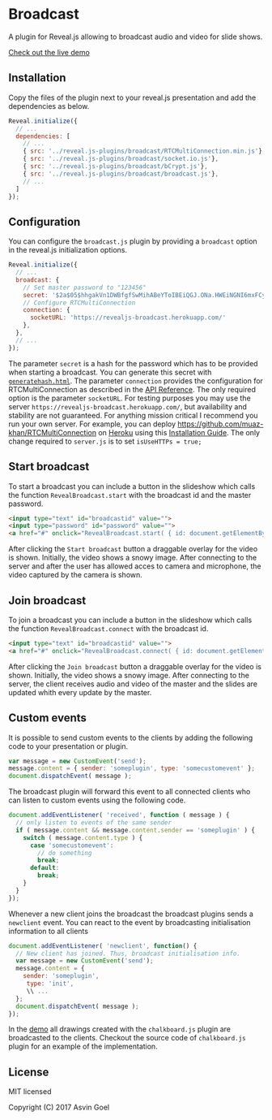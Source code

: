 # Broadcast #

A plugin for Reveal.js allowing to broadcast audio and video for slide shows.

[Check out the live demo](https://rajgoel.github.io/reveal.js-demos/broadcast-demo.html)

## Installation

Copy the files of the plugin next to your reveal.js presentation and add the dependencies as below. 

```javascript
Reveal.initialize({
  // ...
  dependencies: [
    // ... 
    { src: '../reveal.js-plugins/broadcast/RTCMultiConnection.min.js'},
    { src: '../reveal.js-plugins/broadcast/socket.io.js'},
    { src: '../reveal.js-plugins/broadcast/bCrypt.js'},
    { src: '../reveal.js-plugins/broadcast/broadcast.js'},
    // ... 
  ]
});
```
## Configuration

You can configure the ```broadcast.js``` plugin by providing a ```broadcast``` option in the reveal.js initialization options. 


```javascript
Reveal.initialize({
  // ...
  broadcast: {
    // Set master password to "123456"
    secret: '$2a$05$hhgakVn1DWBfgfSwMihABeYToIBEiQGJ.ONa.HWEiNGNI6mxFCy8S', 
    // Configure RTCMultiConnection
    connection: {
      socketURL: 'https://revealjs-broadcast.herokuapp.com/'
    },
  },
  // ...
});
```
The parameter ```secret``` is a hash for the password which has to be provided when starting a broadcast. You can generate this secret with [```generatehash.html```](https://rajgoel.github.io/reveal.js-plugins/broadcast/generatehash.html). The parameter ```connection``` provides the configuration for RTCMultiConnection as described in the [API Reference](https://github.com/muaz-khan/RTCMultiConnection/blob/master/docs/api.md). The only required option is the parameter ```socketURL```. For testing purposes you may use the server ```https://revealjs-broadcast.herokuapp.com/```, but availability and stability are not guaranteed. For anything mission critical I recommend you run your own server. For example, you can deploy https://github.com/muaz-khan/RTCMultiConnection on [Heroku](https://www.heroku.com/) using this [Installation Guide](https://github.com/muaz-khan/RTCMultiConnection/blob/master/docs/installation-guide.md). The only change required to ```server.js``` is to set ```isUseHTTPs = true;```

## Start broadcast

To start a broadcast you can include a button in the slideshow which calls the function ```RevealBroadcast.start``` with the  broadcast id and the master password.

```html
<input type="text" id="broadcastid" value="">
<input type="password" id="password" value="">
<a href="#" onclick="RevealBroadcast.start( { id: document.getElementById('broadcastid').value, password: document.getElementById('password').value } ); return false;">Start broadcast</a>
```
After clicking the ```Start broadcast``` button a draggable overlay for the video is shown. Initially, the video shows a snowy image. After connecting to the server and after the user has allowed acces to camera and microphone, the video captured by the camera is shown.

## Join broadcast

To join a broadcast you can include a button in the slideshow which calls the function ```RevealBroadcast.connect``` with the  broadcast id.

```html
<input type="text" id="broadcastid" value="">
<a href="#" onclick="RevealBroadcast.connect( { id: document.getElementById('broadcastid').value } ); return false;">Join broadcast</a>
```
After clicking the ```Join broadcast``` button a draggable overlay for the video is shown. Initially, the video shows a snowy image. After connecting to the server, the client receives audio and video of the master and the slides are updated whith every update by the master.

## Custom events

It is possible to send custom events to the clients by adding the following code to your presentation or plugin.

```javascript
var message = new CustomEvent('send');
message.content = { sender: 'someplugin', type: 'somecustomevent' };
document.dispatchEvent( message );
```
The broadcast plugin will forward this event to all connected clients who can listen to custom events using the following code.

```javascript
document.addEventListener( 'received', function ( message ) {
  // only listen to events of the same sender
  if ( message.content && message.content.sender == 'someplugin' ) {
    switch ( message.content.type ) {
      case 'somecustomevent':
        // do something
        break;
      default:
        break;
    }
  }
});
```
Whenever a new client joins the broadcast the broadcast plugins sends a ```newclient``` event. You can react to the event by broadcasting initialisation information to all clients

```javascript
document.addEventListener( 'newclient', function() {
  // New client has joined. Thus, broadcast initialisation info. 
  var message = new CustomEvent('send');
  message.content = { 
    sender: 'someplugin', 
     type: 'init', 
     \\ ... 
  };
  document.dispatchEvent( message );
});
```
In the [demo](https://rajgoel.github.io/reveal.js-demos/broadcast-demo.html) all drawings created with the ```chalkboard.js``` plugin are broadcasted to the clients. Checkout the source code of ```chalkboard.js``` plugin for an example of the implementation.

## License

MIT licensed

Copyright (C) 2017 Asvin Goel

